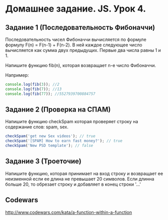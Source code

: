 # Домашнее задание. JS. Урок 4.

## Задание 1 (Последовательность Фибоначчи)

Последовательность чисел Фибоначчи вычисляется по формуле формулу F(n) = F(n-1) + F(n-2). В ней каждое следующее число вычисляется как сумма двух предыдущих.
Первые два числа равны 1 и 1. 

Напишите функцию fib(n), которая возвращает n-е число Фибоначчи.

Например:
```js
console.log(fib(3)); //2
console.log(fib(7)); //13
console.log(fib(77)); //5527939700884757
```

## Задание 2 (Проверка на СПАМ)

Напишите функцию checkSpam которая проверяет строку на содержание слов: spam, sex.

```js
checkSpam('get new Sex videos'); // true
checkSpam('[SPAM] How to earn fast money?'); // true
checkSpam('New PSD template'); // false
```

## Задание 3 (Троеточие)

Напишите функцию, которая принимает на вход строку и возвращает ее неизменной если ее длина не превышает 20 символов.
Если длинна больше 20, то обрезает строку и добавляет в конец строки '...'


## Codewars

http://www.codewars.com/kata/a-function-within-a-function

